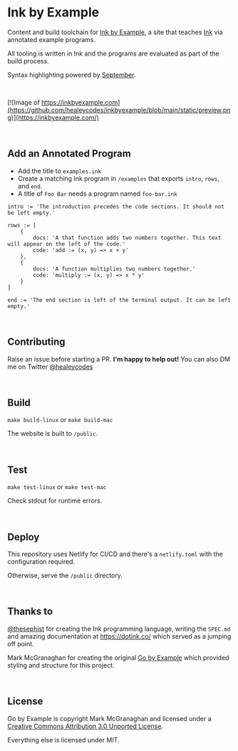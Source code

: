 # Ink by Example

Content and build toolchain for [Ink by Example](https://inkbyexample.com), a site that teaches [Ink](https://dotink.co/) via annotated example programs.

All tooling is written in Ink and the programs are evaluated as part of the build process.

Syntax highlighting powered by [September](https://github.com/thesephist/september).

<br>

[![Image of https://inkbyexample.com](https://github.com/healeycodes/inkbyexample/blob/main/static/preview.png)](https://inkbyexample.com/)

<br>

## Add an Annotated Program

- Add the title to `examples.ink`
- Create a matching Ink program in `/examples` that exports `intro`, `rows`, and `end`.
- A title of `Foo Bar` needs a program named `foo-bar.ink`

```
intro := 'The introduction precedes the code sections. It should not be left empty.'

rows := [
    {
        docs: 'A that function adds two numbers together. This text will appear on the left of the code.'
        code: 'add := (x, y) => x + y'
    },
    {
        docs: 'A function multiplies two numbers together.'
        code: 'multiply := (x, y) => x * y'
    }
]

end := 'The end section is left of the terminal output. It can be left empty.'
```

<br>

## Contributing

Raise an issue before starting a PR. **I'm happy to help out!** You can also DM me on Twitter [@healeycodes](https://twitter.com/healeycodes)

<br>

## Build

`make build-linux` or `make build-mac`

The website is built to `/public`.

<br>

## Test

`make test-linux` or `make test-mac`

Check stdout for runtime errors.

<br>

## Deploy

This repository uses Netlify for CI/CD and there's a `netlify.toml` with the configuration required.

Otherwise, serve the `/public` directory.

<br>

## Thanks to

[@thesephist](https://github.com/thesephist) for creating the Ink programming language, writing the `SPEC.md` and amazing documentation at https://dotink.co/ which served as a jumping off point.

Mark McGranaghan for creating the original [Go by Example](https://github.com/mmcgrana/gobyexample) which provided styling and structure for this project.

<br>

## License

Go by Example is copyright Mark McGranaghan and licensed under a
[Creative Commons Attribution 3.0 Unported License](http://creativecommons.org/licenses/by/3.0/).

Everything else is licensed under MIT.
